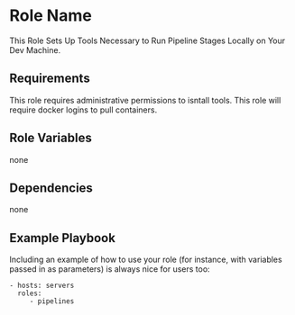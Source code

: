 Role Name
=========

This Role Sets Up Tools Necessary to Run Pipeline Stages Locally on Your Dev Machine. 

Requirements
------------

This role requires administrative permissions to isntall tools. This role will require docker logins to pull containers. 

Role Variables
--------------

none

Dependencies
------------

none

Example Playbook
----------------

Including an example of how to use your role (for instance, with variables passed in as parameters) is always nice for users too:

    - hosts: servers
      roles:
         - pipelines


